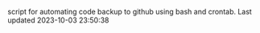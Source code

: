 script for automating code backup to github using bash and crontab. Last updated 2023-10-03 23:50:38
